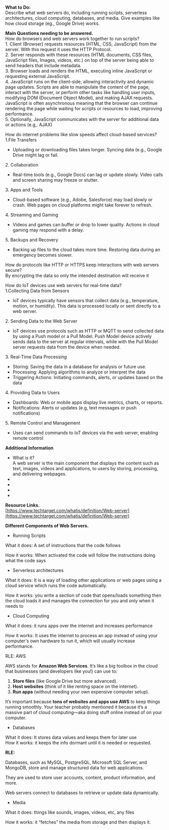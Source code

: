 **What to Do:**  
Describe what web servers do, including running scripts, serverless architectures, cloud computing, databases, and media. Give examples like how  cloud storage (eg., Google Drive) works.

**Main Questions needing to be answered.**  
How do browsers and web servers work together to run scripts?  
1\. Client (Browser) requests resources (HTML, CSS, JavaScript) from the server. With this request it uses the HTTP Protocol.   
2\. Server responds with these resources (HTML documents, CSS files, JavaScript files, Images, videos, etc.) on top of the server being able to send headers that include metadata.  
3\. Browser loads and renders the HTML, executing inline JavaScript or requesting external JavaScript.   
4\. JavaScript runs on the client-side, allowing interactivity and dynamic page updates. Scripts are able to manipulate the content of the page, interact with the server, or perform other tasks like handling user inputs, modifying DOM (Document Object Model), and making AJAX requests. JavaScript is often asynchronous meaning that the browser can continue rendering the page while waiting for scripts or resources to load, improving performance.   
5\. Optionally, JavaScript communicates with the server for additional data or actions (e.g,. AJAX)

How do internet problems like slow speeds affect cloud-based services?  
1.File Transfers

- Uploading or downloading files takes longer. Syncing data (e.g., Google Drive might lag or fail. 

2\. Collaboration 

- Real-time tools (e.g., Google Docs) can lag or update slowly. Video calls and screen sharing may freeze or stutter. 

3\. Apps and Tools

- Cloud-based software (e.g., Adobe, Salesforce) may load slowly or crash. Web pages on cloud platforms might take forever to refresh.

4\. Streaming and Gaming

- Videos and games can buffer or drop to lower quality. Actions in cloud gaming may respond with a delay.

5\. Backups and Recovery

- Backing up files to the cloud takes more time. Restoring data during an emergency becomes slower. 

How do protocols like HTTP or HTTPS keep interactions with web servers secure?  
By encrypting the data so only the intended destination will receive it

How do IoT devices use web servers for real-time data?  
1.Collecting Data from Sensors

- IoT devices typically have sensors that collect data (e.g., temperature, motion, or humidity). This data is processed locally or sent directly to a web server.

2\. Sending Data to the Web Server

- IoT devices use protocols such as HTTP or MQTT to send collected data by using a Push model or a Pull Model. Push Model device actively sends data to the server at regular intervals, while with the Pull Model server requests data from the device when needed.

3\. Real-Time Data Processing

- Storing: Saving the data in a database for analysis or future use.  
- Processing: Applying algorithms to analyze or interpret the data  
- Triggering Actions: Initiating commands, alerts, or updates based on the data

4\. Providing Data to Users

- Dashboards: Web or mobile apps display live metrics, charts, or reports.  
- Notifications: Alerts or updates (e.g, text messages or push notifications)

5\. Remote Control and Management

- Uses can send commands to IoT devices via the web server, enabling remote control

**Additional Information**

- What is it?  
  	A web server is the main component that displays the content such as text, images, videos and applications, to users by storing, processing, and delivering webpages.   
-   
-   
-   
- 

**Resource Links.**  
[https://www.techtarget.com/whatis/definition/Web-server](https://www.techtarget.com/whatis/definition/Web-server)

**Different Components of Web Servers.**

- Running Scripts

What it does: A set of instructions that the code follows

How it works: When activated  the code will follow the instructions doing what  the code says

- Serverless architectures

What it does:  It is a way of loading other applications or web pages using a cloud service which runs the code automatically.

How it works: you write a section of code that opens/loads something then the cloud loads it and manages the connection for you and only when it needs to

- Cloud Computing

What it does:  it runs apps over the internet and increases performance 

How it works: It uses the internet to process an app instead of using your computer's own hardware to run it, which will usually increase performance.

RLE: AWS

AWS stands for **Amazon Web Services**. It’s like a big toolbox in the cloud that businesses (and developers like you\!) can use to:

1. **Store files** (like Google Drive but more advanced).  
2. **Host websites** (think of it like renting space on the internet).  
3. **Run apps** (without needing your own expensive computer setup).

It’s important because **tons of websites and apps use AWS** to keep things running smoothly. Your teacher probably mentioned it because it’s a massive part of cloud computing—aka doing stuff online instead of on your computer.

- Databases

What it does:  It stores data values and keeps them for later use  
How it works: it keeps the info dormant until it is needed or requested.

**RLE:**

Databases, such as MySQL, PostgreSQL, Microsoft SQL Server, and MongoDB, store and manage structured data for web applications.

They are used to store user accounts, content, product information, and more.

Web servers connect to databases to retrieve or update data dynamically.

- Media

What it does:  things like sounds, images, videos, etc, any files

How it works: it “fetches”  the media from storage and then displays it.
